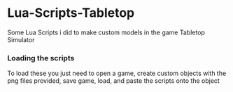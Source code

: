 # Lua-Scripts-Tabletop
Some Lua Scripts i did to make custom models in the game Tabletop Simulator
### Loading the scripts
To load these you just need to open a game, create custom objects with the png files provided, save game, load, and paste the scripts onto the object 
